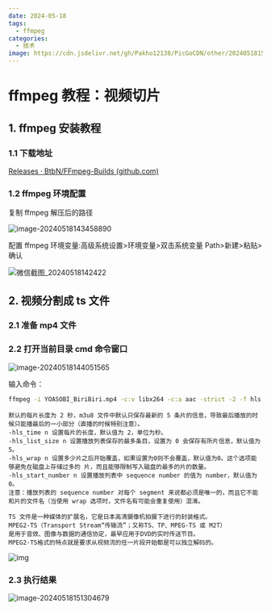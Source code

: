 ```yaml
---
date: 2024-05-18
tags:
  - ffmpeg
categories:
  - 技术
image: https://cdn.jsdelivr.net/gh/Pakho12138/PicGoCDN/other/202405181531999.jpg
---
```


# ffmpeg 教程：视频切片

## 1. ffmpeg 安装教程

### 1.1 下载地址

[Releases · BtbN/FFmpeg-Builds (github.com)](https://github.com/BtbN/FFmpeg-Builds/releases)

### 1.2 ffmpeg 环境配置

复制 ffmpeg 解压后的路径

![image-20240518143458890](https://cdn.jsdelivr.net/gh/Pakho12138/PicGoCDN/other/202405181435295.png)

配置 ffmpeg 环境变量:高级系统设置>环境变量>双击系统变量 Path>新建>粘贴>确认

![微信截图_20240518142422](https://cdn.jsdelivr.net/gh/Pakho12138/PicGoCDN/other/202405181435798.png)

## 2. 视频分割成 ts 文件

### 2.1 准备 mp4 文件

### 2.2 打开当前目录 cmd 命令窗口

![image-20240518144051565](https://cdn.jsdelivr.net/gh/Pakho12138/PicGoCDN/other/202405181440981.png)

输入命令：

```bash
ffmpeg -i YOASOBI_BiriBiri.mp4 -c:v libx264 -c:a aac -strict -2 -f hls -hls_list_size 0 -hls_time 20 YOASOBI_BiriBiri.m3u8
```

```
默认的每片长度为 2 秒，m3u8 文件中默认只保存最新的 5 条片的信息，导致最后播放的时候只能播最后的一小部分（直播的时候特别注意）。
-hls_time n 设置每片的长度，默认值为 2，单位为秒。
-hls_list_size n 设置播放列表保存的最多条目，设置为 0 会保存有所片信息，默认值为5。
-hls_wrap n 设置多少片之后开始覆盖，如果设置为0则不会覆盖，默认值为0。这个选项能够避免在磁盘上存储过多的 片，而且能够限制写入磁盘的最多的片的数量。
-hls_start_number n 设置播放列表中 sequence number 的值为 number，默认值为 0。
注意：播放列表的 sequence number 对每个 segment 来说都必须是唯一的，而且它不能和片的文件名（当使用 wrap 选项时，文件名有可能会重复使用）混淆。
```

```
TS 文件是一种媒体的扩展名，它是日本高清摄像机拍摄下进行的封装格式。
MPEG2-TS（Transport Stream“传输流”；又称TS、TP、MPEG-TS 或 M2T）
是用于音效、图像与数据的通信协定，最早应用于DVD的实时传送节目。
MPEG2-TS格式的特点就是要求从视频流的任一片段开始都是可以独立解码的。
```

![img](https://cdn.jsdelivr.net/gh/Pakho12138/PicGoCDN/other/202405181511544.image)

### 2.3 执行结果

![image-20240518151304679](https://cdn.jsdelivr.net/gh/Pakho12138/PicGoCDN/other/202405181513636.png)
